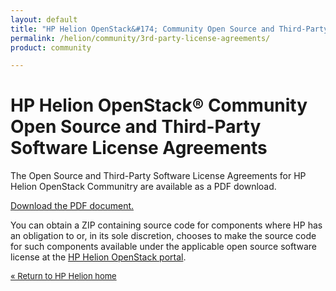 ```yaml
---
layout: default
title: "HP Helion OpenStack&#174; Community Open Source and Third-Party Software License Agreements"
permalink: /helion/community/3rd-party-license-agreements/
product: community

---
```

<!--PUBLISHED-->

<script> 

function PageRefresh { 
onLoad="window.refresh"
}

PageRefresh();

</script>

<!--
<p style="font-size: small;"> <a href="/helion/community/eula/">&#9664; PREV | <a href="/helion/community/">&#9650; UP</a> | <a href="/helion/community/siteindex/">NEXT &#9654;</a> </p>
-->

# HP Helion OpenStack&#174; Community Open Source and Third-Party Software License Agreements #

The Open Source and Third-Party Software License Agreements for HP Helion OpenStack Communitry are available as a PDF download.

<a href="http://gaf2871b9d2d13cf45c1306b35bf01764.cdn.hpcloudsvc.com/Community-OSRB-10-30-14.pdf">Download the PDF document.</a>



You can obtain a ZIP containing source code for components where HP has an obligation to or, in its sole discretion, chooses to make the source code for such components available under the applicable open source software license at the [HP Helion OpenStack portal](https://helion.hpwsportal.com/).



<p style="font-size: small;"> <a href="/helion/"> &#171; Return to HP Helion  home </a> </p>




